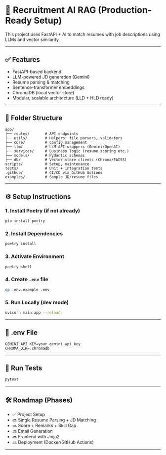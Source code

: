 # 🚀 Recruitment AI RAG (Production-Ready Setup)

This project uses FastAPI + AI to match resumes with job descriptions using LLMs and vector similarity.

---

## ✅ Features

- FastAPI-based backend
- LLM-powered JD generation (Gemini)
- Resume parsing & matching
- Sentence-transformer embeddings
- ChromaDB (local vector store)
- Modular, scalable architecture (LLD + HLD ready)

---

## 📁 Folder Structure

```
app/
├── routes/       # API endpoints
├── utils/        # Helpers: file parsers, validators
├── core/         # Config management
├── llm/          # LLM API wrappers (Gemini/OpenAI)
├── services/     # Business logic (resume scoring etc.)
├── models/       # Pydantic schemas
├── db/           # Vector store clients (Chroma/FAISS)
scripts/          # Setup, maintenance
tests/            # Unit + integration tests
.github/          # CI/CD via GitHub Actions
examples/         # Sample JD/resume files
```

---

## ⚙️ Setup Instructions

### 1. Install Poetry (if not already)

```bash
pip install poetry
```

### 2. Install Dependencies

```bash
poetry install
```

### 3. Activate Environment

```bash
poetry shell
```

### 4. Create `.env` file

```bash
cp .env.example .env
```

### 5. Run Locally (dev mode)

```bash
uvicorn main:app --reload
```

---

## 🔐 .env File

```env
GEMINI_API_KEY=your_gemini_api_key
CHROMA_DIR=.chromadb
```

---

## 🧪 Run Tests

```bash
pytest
```

---

## 🛠️ Roadmap (Phases)

- ✅ Project Setup 
- 🔜 Single Resume Parsing + JD Matching
- 🔜 Score + Remarks + Skill Gap
- 🔜 Email Generation
- 🔜 Frontend with Jinja2
- 🔜 Deployment (Docker/GitHub Actions)

---
